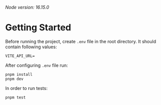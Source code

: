 _Node version: 16.15.0_

# Getting Started

Before running the project, create `.env` file in the root directory. It should contain following values:

```
VITE_API_URL=
```

After configuring `.env` file run:

```
pnpm install
pnpm dev
```

In order to run tests:

```
pnpm test
```
